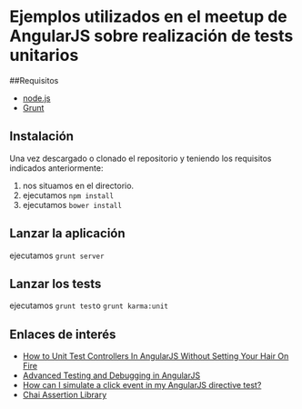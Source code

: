 Ejemplos utilizados en el meetup de AngularJS sobre realización de tests unitarios
=======================

##Requisitos
* [node.js](http://nodejs.org/)
* [Grunt](http://gruntjs.com/)

## Instalación
Una vez descargado o clonado el repositorio y teniendo los requisitos indicados anteriormente:

1. nos situamos en el directorio.
2. ejecutamos `npm install`
3. ejecutamos `bower install`

## Lanzar la aplicación
ejecutamos `grunt server` 

## Lanzar los tests
ejecutamos `grunt test`o `grunt karma:unit`

## Enlaces de interés
* [How to Unit Test Controllers In AngularJS Without Setting Your Hair On Fire](http://nathanleclaire.com/blog/2013/12/13/how-to-unit-test-controllers-in-angularjs-without-setting-your-hair-on-fire/)
* [Advanced Testing and Debugging in AngularJS](http://www.yearofmoo.com/2013/09/advanced-testing-and-debugging-in-angularjs.html)
* [How can I simulate a click event in my AngularJS directive test?](http://stackoverflow.com/questions/17211466/how-can-i-simulate-a-click-event-in-my-angularjs-directive-test)
* [Chai Assertion Library](http://chaijs.com/)

